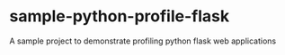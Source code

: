 # sample-python-profile-flask
A sample project to demonstrate profiling python flask web applications 
